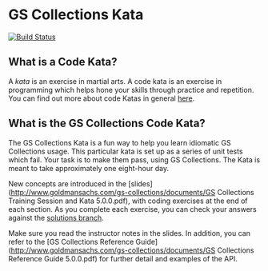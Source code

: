 # GS Collections Kata

[![Build Status](https://travis-ci.org/sakamotodesu/gs-collections-kata.svg?branch=master)](https://travis-ci.org/sakamotodesu/gs-collections-kata)

## What is a Code Kata?
A _kata_ is an exercise in martial arts. A code kata is an exercise in programming which helps hone your skills through practice and repetition. You can find out more about code Katas in general [here](http://codekata.pragprog.com).

## What is the GS Collections Code Kata?
The GS Collections Kata is a fun way to help you learn idiomatic GS Collections usage. This particular kata is set up as a series of unit tests which fail. Your task is to make them pass, using GS Collections. The Kata is meant to take approximately one eight-hour day.

New concepts are introduced in the [slides](http://www.goldmansachs.com/gs-collections/documents/GS Collections Training Session and Kata 5.0.0.pdf), with coding exercises at the end of each section. As you complete each exercise, you can check your answers against the [solutions branch](https://github.com/goldmansachs/gs-collections-kata/tree/solutions).

Make sure you read the instructor notes in the slides. In addition, you can refer to the [GS Collections Reference Guide](http://www.goldmansachs.com/gs-collections/documents/GS Collections Reference Guide 5.0.0.pdf) for further detail and examples of the API.

